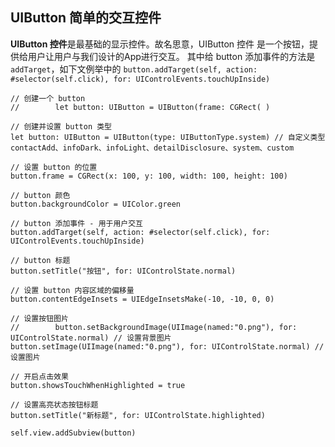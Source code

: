 ## UIButton 简单的交互控件

**UIButton 控件**是最基础的显示控件。故名思意，UIButton 控件 是一个按钮，提供给用户让用户与我们设计的App进行交互。
其中给 button 添加事件的方法是 `addTarget`，如下文例举中的 `button.addTarget(self, action: #selector(self.click), for: UIControlEvents.touchUpInside)`
```
// 创建一个 button
//        let button: UIButton = UIButton(frame: CGRect( )

// 创建并设置 button 类型
let button: UIButton = UIButton(type: UIButtonType.system) // 自定义类型 contactAdd、infoDark、infoLight、detailDisclosure、system、custom

// 设置 button 的位置
button.frame = CGRect(x: 100, y: 100, width: 100, height: 100)

// button 颜色
button.backgroundColor = UIColor.green

// button 添加事件 - 用于用户交互
button.addTarget(self, action: #selector(self.click), for: UIControlEvents.touchUpInside)

// button 标题
button.setTitle("按钮", for: UIControlState.normal)

// 设置 button 内容区域的偏移量
button.contentEdgeInsets = UIEdgeInsetsMake(-10, -10, 0, 0)

// 设置按钮图片
//        button.setBackgroundImage(UIImage(named:"0.png"), for: UIControlState.normal) // 设置背景图片
button.setImage(UIImage(named:"0.png"), for: UIControlState.normal) // 设置图片

// 开启点击效果
button.showsTouchWhenHighlighted = true

// 设置高亮状态按钮标题
button.setTitle("新标题", for: UIControlState.highlighted)

self.view.addSubview(button)
```